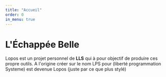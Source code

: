 ```yaml
---
title: "Accueil"
order: 0
in_menu: true
---
```

# L'Échappée Belle

Lopos est un projet personnel de **LLS** qui à pour objectif de produire ces propre outils.
A l'origine créer sur le nom LPS pour (liberté programmation Systeme) est devenue Lopos (juste par ce que plus stylé)